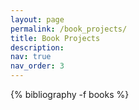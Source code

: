 ```yaml
---
layout: page
permalink: /book_projects/
title: Book Projects
description:
nav: true
nav_order: 3
---
```


<!-- _pages/publications.md -->

<div class="publications">

{% bibliography -f books %}

</div>
